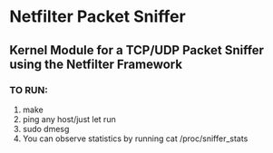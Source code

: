 # Netfilter Packet Sniffer
## Kernel Module for a TCP/UDP Packet Sniffer using the Netfilter Framework
### TO RUN:
1. make
2. ping any host/just let run
3. sudo dmesg
4. You can observe statistics by running cat /proc/sniffer_stats
